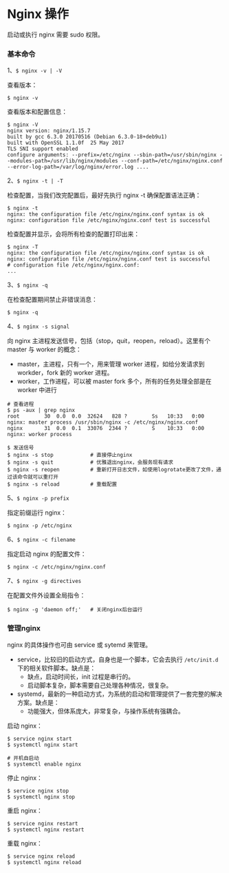 # Nginx 操作

启动或执行 nginx 需要 sudo 权限。

### 基本命令

1、`$ nginx -v | -V` 

查看版本：

```
$ nginx -v
```

查看版本和配置信息：

```
$ nginx -V
nginx version: nginx/1.15.7
built by gcc 6.3.0 20170516 (Debian 6.3.0-18+deb9u1) 
built with OpenSSL 1.1.0f  25 May 2017
TLS SNI support enabled
configure arguments: --prefix=/etc/nginx --sbin-path=/usr/sbin/nginx --modules-path=/usr/lib/nginx/modules --conf-path=/etc/nginx/nginx.conf --error-log-path=/var/log/nginx/error.log ....
```

2、`$ nginx -t | -T`

检查配置，当我们改完配置后，最好先执行 nginx -t 确保配置语法正确：

```
$ nginx -t
nginx: the configuration file /etc/nginx/nginx.conf syntax is ok
nginx: configuration file /etc/nginx/nginx.conf test is successful
```

检查配置并显示，会将所有检查的配置打印出来：

```
$ nginx -T
nginx: the configuration file /etc/nginx/nginx.conf syntax is ok
nginx: configuration file /etc/nginx/nginx.conf test is successful
# configuration file /etc/nginx/nginx.conf:
...
```

3、`$ nginx -q`

在检查配置期间禁止非错误消息：

```
$ nginx -q
```

4、`$ nginx -s signal`

向 nginx 主进程发送信号，包括（stop，quit，reopen，reload）。这里有个 master 与 worker 的概念：

* master，主进程，只有一个，用来管理 worker 进程，如给分发请求到 workder，fork 新的 worker 进程。
* worker，工作进程，可以被 master fork 多个，所有的任务处理全部是在 worker 中进行

```
# 查看进程
$ ps -aux | grep nginx
root        30  0.0  0.0  32624   828 ?        Ss   10:33   0:00 nginx: master process /usr/sbin/nginx -c /etc/nginx/nginx.conf
nginx       31  0.0  0.1  33076  2344 ?        S    10:33   0:00 nginx: worker process

$ 发送信号
$ nginx -s stop            # 直接停止nginx
$ nginx -s quit            # 优雅退出nginx，会服务现有请求
$ nginx -s reopen          # 重新打开日志文件，如使用logrotate更改了文件，通过该命令就可以重打开
$ nginx -s reload          # 重载配置
```

5、`$ nginx -p prefix`

指定前缀运行 nginx：

```
$ nginx -p /etc/nginx
```

6、`$ nginx -c filename`

指定启动 nginx 的配置文件：

```
$ nginx -c /etc/nginx/nginx.conf
```

7、`$ nginx -g directives`

在配置文件外设置全局指令：

```
$ nginx -g 'daemon off;'   # 关闭nginx后台运行
```

### 管理nginx

nginx 的具体操作也可由 service 或 sytemd 来管理。

* service，比较旧的启动方式，自身也是一个脚本，它会去执行 `/etc/init.d` 下的相关软件脚本。缺点是：
  * 缺点，启动时间长，init 过程是串行的。
  * 启动脚本复杂，脚本需要自己处理各种情况，很复杂。
* systemd，最新的一种启动方式，为系统的启动和管理提供了一套完整的解决方案。缺点是：
  * 功能强大，但体系庞大，非常复杂，与操作系统有强耦合。

启动 nginx：

```
$ service nginx start
$ systemctl nginx start

# 开机自启动
$ systemctl enable nginx
```

停止 nginx：

```
$ service nginx stop
$ systemctl nginx stop
```

重启 nginx：

```
$ service nginx restart
$ systemctl nginx restart
```

重载 nginx：

```
$ service nginx reload
$ systemctl nginx reload
```

